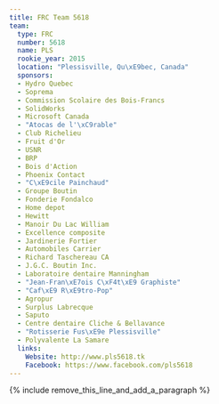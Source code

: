 ```yaml
---
title: FRC Team 5618
team:
  type: FRC
  number: 5618
  name: PLS
  rookie_year: 2015
  location: "Plessisville, Qu\xE9bec, Canada"
  sponsors:
  - Hydro Quebec
  - Soprema
  - Commission Scolaire des Bois-Francs
  - SolidWorks
  - Microsoft Canada
  - "Atocas de l'\xC9rable"
  - Club Richelieu
  - Fruit d'Or
  - USNR
  - BRP
  - Bois d'Action
  - Phoenix Contact
  - "C\xE9cile Painchaud"
  - Groupe Boutin
  - Fonderie Fondalco
  - Home depot
  - Hewitt
  - Manoir Du Lac William
  - Excellence composite
  - Jardinerie Fortier
  - Automobiles Carrier
  - Richard Taschereau CA
  - J.G.C. Boutin Inc.
  - Laboratoire dentaire Manningham
  - "Jean-Fran\xE7ois C\xF4t\xE9 Graphiste"
  - "Caf\xE9 R\xE9tro-Pop"
  - Agropur
  - Surplus Labrecque
  - Saputo
  - Centre dentaire Cliche & Bellavance
  - "Rotisserie Fus\xE9e Plessisville"
  - Polyvalente La Samare
  links:
    Website: http://www.pls5618.tk
    Facebook: https://www.facebook.com/pls5618
---
```


{% include remove_this_line_and_add_a_paragraph %}
